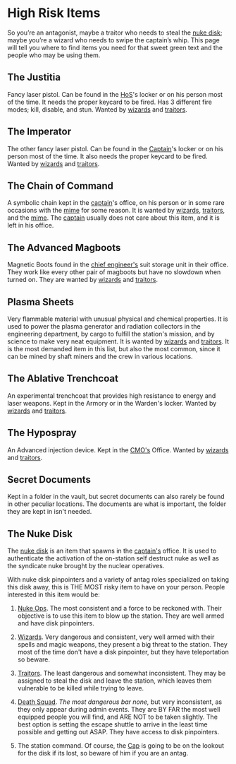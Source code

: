 # High Risk Items

So you’re an antagonist, maybe a traitor who needs to steal the [nuke disk](\4_Univers\Items\Nuclear-Authentication-Disk.md); maybe you’re a wizard who needs to swipe the captain’s whip. This page will tell you where to find items you need for that sweet green text and the people who may be using them.

## The Justitia

Fancy laser pistol. Can be found in the [HoS](\3_HowToPlay\Jobs\Security_roles\Security-Officer.md)'s locker or on his person most of the time. It needs the proper keycard to be fired. Has 3 different fire modes; kill, disable, and stun. Wanted by [wizards](\3_HowToPlay\Jobs\Antagonist_roles\Wizard.md) and [traitors](\3_HowToPlay\Jobs\Antagonist_roles\Traitor.md).

## The Imperator

The other fancy laser pistol. Can be found in the [Captain](\3_HowToPlay\Jobs\Command_roles\Captain.md)'s locker or on his person most of the time. It also needs the proper keycard to be fired. Wanted by [wizards](\3_HowToPlay\Jobs\Antagonist_roles\Wizard.md) and [traitors](\3_HowToPlay\Jobs\Antagonist_roles\Traitor.md).

## The Chain of Command

A symbolic chain kept in the [captain](\3_HowToPlay\Jobs\Command_roles\Captain.md)'s office, on his person or in some rare occasions with the [mime](\3_HowToPlay\Jobs\Entertainment_Roles\Mime.md) for some reason. It is wanted by [wizards](\3_HowToPlay\Jobs\Antagonist_roles\Wizard.md), [traitors](\3_HowToPlay\Jobs\Antagonist_roles\Traitor.md), and the [mime](\3_HowToPlay\Jobs\Entertainment_Roles\Mime.md). The [captain](\3_HowToPlay\Jobs\Command_roles\Captain.md) usually does not care about this item, and it is left in his office.

## The Advanced Magboots

Magnetic Boots found in the [chief engineer's](\3_HowToPlay\Jobs\Engineering_roles\Chief-Engineer.md) suit storage unit in their office. They work like every other pair of magboots but have no slowdown when turned on. They are wanted by [wizards](\3_HowToPlay\Jobs\Antagonist_roles\Wizard.md) and [traitors](\3_HowToPlay\Jobs\Antagonist_roles\Traitor.md).

## Plasma Sheets

Very flammable material with unusual physical and chemical properties. It is used to power the plasma generator and radiation collectors in the engineering department, by cargo to fulfill the station's mission, and by science to make very neat equipment. It is wanted by [wizards](\3_HowToPlay\Jobs\Antagonist_roles\Wizard.md) and [traitors](\3_HowToPlay\Jobs\Antagonist_roles\Traitor.md). It is the most demanded item in this list, but also the most common, since it can be mined by shaft miners and the crew in various locations.

## The Ablative Trenchcoat

An experimental trenchcoat that provides high resistance to energy and laser weapons. Kept in the Armory or in the Warden's locker. Wanted by [wizards](\3_HowToPlay\Jobs\Antagonist_roles\Wizard.md) and [traitors](\3_HowToPlay\Jobs\Antagonist_roles\Traitor.md).

## The Hypospray

An Advanced injection device. Kept in the [CMO's](\3_HowToPlay\Jobs\Medical_roles\Chief-Medical-Officer.md) Office. Wanted by [wizards](\3_HowToPlay\Jobs\Antagonist_roles\Wizard.md) and [traitors](\3_HowToPlay\Jobs\Antagonist_roles\Traitor.md).

## Secret Documents

Kept in a folder in the vault, but secret documents can also rarely be found in other peculiar locations. The documents are what is important, the folder they are kept in isn't needed.

## The Nuke Disk

The [nuke disk](\4_Univers\Items\Nuclear-Authentication-Disk.md) is an item that spawns in the [captain's](\3_HowToPlay\Jobs\Command_roles\Captain.md) office. It is used to authenticate the activation of the on-station self destruct nuke as well as the syndicate nuke brought by the nuclear operatives.

With nuke disk pinpointers and a variety of antag roles specialized on taking this disk away, this is THE MOST risky item to have on your person. People interested in this item would be:

1) [Nuke Ops](Nuclear%20Operative.md). The most consistent and a force to be reckoned with. Their objective is to use this item to blow up the station. They are well armed and have disk pinpointers.

2) [Wizards](\3_HowToPlay\Jobs\Antagonist_roles\Wizard.md). Very dangerous and consistent, very well armed with their spells and magic weapons, they present a big threat to the station. They most of the time don't have a disk pinpointer, but they have teleportation so beware.

3) [Traitors](\3_HowToPlay\Jobs\Antagonist_roles\Traitor.md). The least dangerous and somewhat inconsistent. They may be assigned to steal the disk and leave the station, which leaves them vulnerable to be killed while trying to leave.

4) [Death Squad](\3_HowToPlay\Jobs\Protagonist_roles\Centcom_roles\Death-Squad.md). *The most dangerous bar none,* but very inconsistent, as they only appear during admin events. They are BY FAR the most well equipped people you will find, and ARE NOT to be taken slightly. The best option is setting the escape shuttle to arrive in the least time possible and getting out ASAP. They have access to disk pinpointers.

5) The station command. Of course, the [Cap](\3_HowToPlay\Jobs\Command_roles\Captain.md) is going to be on the lookout for the disk if its lost, so beware of him if you are an antag.

